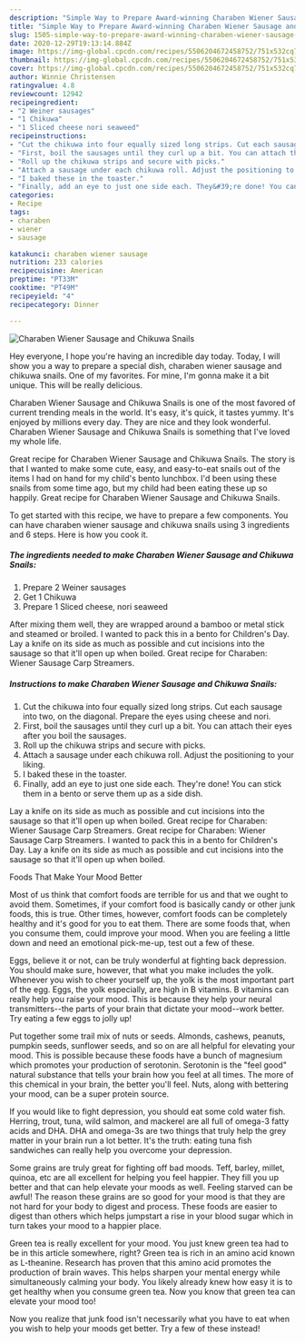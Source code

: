 ```yaml
---
description: "Simple Way to Prepare Award-winning Charaben Wiener Sausage and Chikuwa Snails"
title: "Simple Way to Prepare Award-winning Charaben Wiener Sausage and Chikuwa Snails"
slug: 1505-simple-way-to-prepare-award-winning-charaben-wiener-sausage-and-chikuwa-snails
date: 2020-12-29T19:13:14.884Z
image: https://img-global.cpcdn.com/recipes/5506204672458752/751x532cq70/charaben-wiener-sausage-and-chikuwa-snails-recipe-main-photo.jpg
thumbnail: https://img-global.cpcdn.com/recipes/5506204672458752/751x532cq70/charaben-wiener-sausage-and-chikuwa-snails-recipe-main-photo.jpg
cover: https://img-global.cpcdn.com/recipes/5506204672458752/751x532cq70/charaben-wiener-sausage-and-chikuwa-snails-recipe-main-photo.jpg
author: Winnie Christensen
ratingvalue: 4.8
reviewcount: 12942
recipeingredient:
- "2 Weiner sausages"
- "1 Chikuwa"
- "1 Sliced cheese nori seaweed"
recipeinstructions:
- "Cut the chikuwa into four equally sized long strips. Cut each sausage into two, on the diagonal. Prepare the eyes using cheese and nori."
- "First, boil the sausages until they curl up a bit. You can attach their eyes after you boil the sausages."
- "Roll up the chikuwa strips and secure with picks."
- "Attach a sausage under each chikuwa roll. Adjust the positioning to your liking."
- "I baked these in the toaster."
- "Finally, add an eye to just one side each. They&#39;re done! You can stick them in a bento or serve them up as a side dish."
categories:
- Recipe
tags:
- charaben
- wiener
- sausage

katakunci: charaben wiener sausage 
nutrition: 233 calories
recipecuisine: American
preptime: "PT33M"
cooktime: "PT49M"
recipeyield: "4"
recipecategory: Dinner

---
```



![Charaben Wiener Sausage and Chikuwa Snails](https://img-global.cpcdn.com/recipes/5506204672458752/751x532cq70/charaben-wiener-sausage-and-chikuwa-snails-recipe-main-photo.jpg)

Hey everyone, I hope you're having an incredible day today. Today, I will show you a way to prepare a special dish, charaben wiener sausage and chikuwa snails. One of my favorites. For mine, I'm gonna make it a bit unique. This will be really delicious.

Charaben Wiener Sausage and Chikuwa Snails is one of the most favored of current trending meals in the world. It's easy, it's quick, it tastes yummy. It's enjoyed by millions every day. They are nice and they look wonderful. Charaben Wiener Sausage and Chikuwa Snails is something that I've loved my whole life.

Great recipe for Charaben Wiener Sausage and Chikuwa Snails. The story is that I wanted to make some cute, easy, and easy-to-eat snails out of the items I had on hand for my child&#39;s bento lunchbox. I&#39;d been using these snails from some time ago, but my child had been eating these up so happily. Great recipe for Charaben Wiener Sausage and Chikuwa Snails.


To get started with this recipe, we have to prepare a few components. You can have charaben wiener sausage and chikuwa snails using 3 ingredients and 6 steps. Here is how you cook it.

<!--inarticleads1-->

##### The ingredients needed to make Charaben Wiener Sausage and Chikuwa Snails:

1. Prepare 2 Weiner sausages
1. Get 1 Chikuwa
1. Prepare 1 Sliced cheese, nori seaweed


After mixing them well, they are wrapped around a bamboo or metal stick and steamed or broiled. I wanted to pack this in a bento for Children&#39;s Day. Lay a knife on its side as much as possible and cut incisions into the sausage so that it&#39;ll open up when boiled. Great recipe for Charaben: Wiener Sausage Carp Streamers. 

<!--inarticleads2-->

##### Instructions to make Charaben Wiener Sausage and Chikuwa Snails:

1. Cut the chikuwa into four equally sized long strips. Cut each sausage into two, on the diagonal. Prepare the eyes using cheese and nori.
1. First, boil the sausages until they curl up a bit. You can attach their eyes after you boil the sausages.
1. Roll up the chikuwa strips and secure with picks.
1. Attach a sausage under each chikuwa roll. Adjust the positioning to your liking.
1. I baked these in the toaster.
1. Finally, add an eye to just one side each. They&#39;re done! You can stick them in a bento or serve them up as a side dish.


Lay a knife on its side as much as possible and cut incisions into the sausage so that it&#39;ll open up when boiled. Great recipe for Charaben: Wiener Sausage Carp Streamers. Great recipe for Charaben: Wiener Sausage Carp Streamers. I wanted to pack this in a bento for Children&#39;s Day. Lay a knife on its side as much as possible and cut incisions into the sausage so that it&#39;ll open up when boiled. 

Foods That Make Your Mood Better


Most of us think that comfort foods are terrible for us and that we ought to avoid them. Sometimes, if your comfort food is basically candy or other junk foods, this is true. Other times, however, comfort foods can be completely healthy and it's good for you to eat them. There are some foods that, when you consume them, could improve your mood. When you are feeling a little down and need an emotional pick-me-up, test out a few of these.

Eggs, believe it or not, can be truly wonderful at fighting back depression. You should make sure, however, that what you make includes the yolk. Whenever you wish to cheer yourself up, the yolk is the most important part of the egg. Eggs, the yolk especially, are high in B vitamins. B vitamins can really help you raise your mood. This is because they help your neural transmitters--the parts of your brain that dictate your mood--work better. Try eating a few eggs to jolly up!

Put together some trail mix of nuts or seeds. Almonds, cashews, peanuts, pumpkin seeds, sunflower seeds, and so on are all helpful for elevating your mood. This is possible because these foods have a bunch of magnesium which promotes your production of serotonin. Serotonin is the "feel good" natural substance that tells your brain how you feel at all times. The more of this chemical in your brain, the better you'll feel. Nuts, along with bettering your mood, can be a super protein source.

If you would like to fight depression, you should eat some cold water fish. Herring, trout, tuna, wild salmon, and mackerel are all full of omega-3 fatty acids and DHA. DHA and omega-3s are two things that truly help the grey matter in your brain run a lot better. It's the truth: eating tuna fish sandwiches can really help you overcome your depression. 

Some grains are truly great for fighting off bad moods. Teff, barley, millet, quinoa, etc are all excellent for helping you feel happier. They fill you up better and that can help elevate your moods as well. Feeling starved can be awful! The reason these grains are so good for your mood is that they are not hard for your body to digest and process. These foods are easier to digest than others which helps jumpstart a rise in your blood sugar which in turn takes your mood to a happier place.

Green tea is really excellent for your mood. You just knew green tea had to be in this article somewhere, right? Green tea is rich in an amino acid known as L-theanine. Research has proven that this amino acid promotes the production of brain waves. This helps sharpen your mental energy while simultaneously calming your body. You likely already knew how easy it is to get healthy when you consume green tea. Now you know that green tea can elevate your mood too!

Now you realize that junk food isn't necessarily what you have to eat when you wish to help your moods get better. Try a few of these instead!

